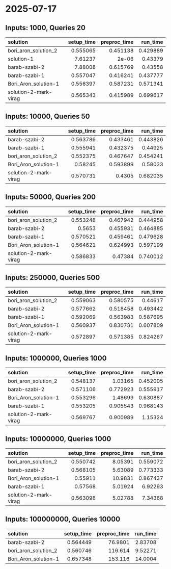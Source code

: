 # 2025-07-17

## Inputs: 1000, Queries 20

| solution              |   setup_time |   preproc_time |   run_time |
|:----------------------|-------------:|---------------:|-----------:|
| bori_aron_solution_2  |     0.555065 |       0.451138 |   0.429889 |
| solution-1            |     7.61237  |       2e-06    |   0.43379  |
| barab-szabi-2         |     7.88008  |       0.615769 |   0.43558  |
| barab-szabi-1         |     0.557047 |       0.416241 |   0.437777 |
| Bori_Aron_solution-1  |     0.556397 |       0.587231 |   0.571341 |
| solution-2-mark-virag |     0.565343 |       0.415989 |   0.699617 |

## Inputs: 10000, Queries 50

| solution              |   setup_time |   preproc_time |   run_time |
|:----------------------|-------------:|---------------:|-----------:|
| barab-szabi-2         |     0.563786 |       0.433461 |   0.443826 |
| barab-szabi-1         |     0.555941 |       0.432375 |   0.44925  |
| bori_aron_solution_2  |     0.552375 |       0.467647 |   0.454241 |
| Bori_Aron_solution-1  |     0.58245  |       0.593899 |   0.58033  |
| solution-2-mark-virag |     0.570731 |       0.4305   |   0.682035 |

## Inputs: 50000, Queries 200

| solution              |   setup_time |   preproc_time |   run_time |
|:----------------------|-------------:|---------------:|-----------:|
| bori_aron_solution_2  |     0.553248 |       0.467942 |   0.444958 |
| barab-szabi-2         |     0.5653   |       0.455931 |   0.464885 |
| barab-szabi-1         |     0.570521 |       0.459461 |   0.479628 |
| Bori_Aron_solution-1  |     0.564621 |       0.624993 |   0.597199 |
| solution-2-mark-virag |     0.586833 |       0.47384  |   0.740012 |

## Inputs: 250000, Queries 500

| solution              |   setup_time |   preproc_time |   run_time |
|:----------------------|-------------:|---------------:|-----------:|
| bori_aron_solution_2  |     0.559063 |       0.580575 |   0.44617  |
| barab-szabi-2         |     0.577662 |       0.518458 |   0.493442 |
| barab-szabi-1         |     0.592069 |       0.563983 |   0.587695 |
| Bori_Aron_solution-1  |     0.560937 |       0.830731 |   0.607809 |
| solution-2-mark-virag |     0.572897 |       0.571385 |   0.824267 |

## Inputs: 1000000, Queries 1000

| solution              |   setup_time |   preproc_time |   run_time |
|:----------------------|-------------:|---------------:|-----------:|
| bori_aron_solution_2  |     0.548137 |       1.03165  |   0.452005 |
| barab-szabi-2         |     0.571106 |       0.772923 |   0.555917 |
| Bori_Aron_solution-1  |     0.553296 |       1.48699  |   0.630887 |
| barab-szabi-1         |     0.553205 |       0.905543 |   0.968143 |
| solution-2-mark-virag |     0.569767 |       0.900989 |   1.15324  |

## Inputs: 10000000, Queries 1000

| solution              |   setup_time |   preproc_time |   run_time |
|:----------------------|-------------:|---------------:|-----------:|
| bori_aron_solution_2  |     0.550742 |        8.05391 |   0.559072 |
| barab-szabi-2         |     0.568105 |        5.63089 |   0.773333 |
| Bori_Aron_solution-1  |     0.55911  |       10.9831  |   0.867437 |
| barab-szabi-1         |     0.57568  |        5.01924 |   6.92293  |
| solution-2-mark-virag |     0.563098 |        5.02788 |   7.34368  |

## Inputs: 100000000, Queries 10000

| solution             |   setup_time |   preproc_time |   run_time |
|:---------------------|-------------:|---------------:|-----------:|
| barab-szabi-2        |     0.564449 |        76.9801 |    2.83708 |
| bori_aron_solution_2 |     0.560746 |       116.614  |    9.52271 |
| Bori_Aron_solution-1 |     0.657348 |       153.116  |   14.0004  |